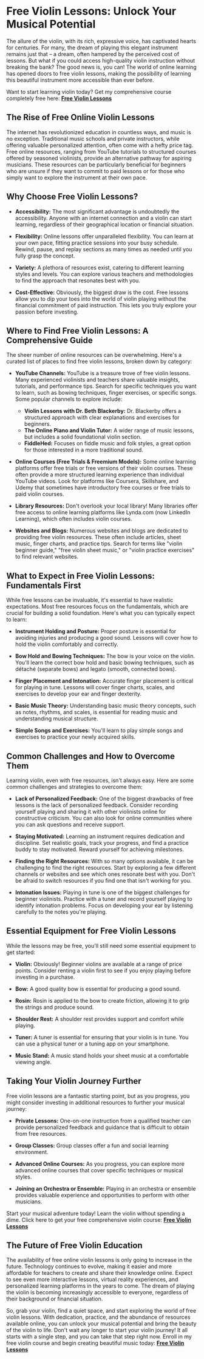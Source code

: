 # Free Violin Lessons: Unlock Your Musical Potential

The allure of the violin, with its rich, expressive voice, has captivated hearts for centuries. For many, the dream of playing this elegant instrument remains just that – a dream, often hampered by the perceived cost of lessons. But what if you could access high-quality violin instruction without breaking the bank? The good news is, you can! The world of online learning has opened doors to free violin lessons, making the possibility of learning this beautiful instrument more accessible than ever before.

Want to start learning violin today? Get my comprehensive course completely free here: [**Free Violin Lessons**](https://udemywork.com/free-violin-lessons)

## The Rise of Free Online Violin Lessons

The internet has revolutionized education in countless ways, and music is no exception.  Traditional music schools and private instructors, while offering valuable personalized attention, often come with a hefty price tag.  Free online resources, ranging from YouTube tutorials to structured courses offered by seasoned violinists, provide an alternative pathway for aspiring musicians. These resources can be particularly beneficial for beginners who are unsure if they want to commit to paid lessons or for those who simply want to explore the instrument at their own pace.

##  Why Choose Free Violin Lessons?

*   **Accessibility:** The most significant advantage is undoubtedly the accessibility.  Anyone with an internet connection and a violin can start learning, regardless of their geographical location or financial situation.

*   **Flexibility:** Online lessons offer unparalleled flexibility. You can learn at your own pace, fitting practice sessions into your busy schedule.  Rewind, pause, and replay sections as many times as needed until you fully grasp the concept.

*   **Variety:** A plethora of resources exist, catering to different learning styles and levels. You can explore various teachers and methodologies to find the approach that resonates best with you.

*   **Cost-Effective:**  Obviously, the biggest draw is the cost. Free lessons allow you to dip your toes into the world of violin playing without the financial commitment of paid instruction. This lets you truly explore your passion before investing.

## Where to Find Free Violin Lessons: A Comprehensive Guide

The sheer number of online resources can be overwhelming. Here's a curated list of places to find free violin lessons, broken down by category:

*   **YouTube Channels:** YouTube is a treasure trove of free violin lessons. Many experienced violinists and teachers share valuable insights, tutorials, and performance tips.  Search for specific techniques you want to learn, such as bowing techniques, finger exercises, or specific songs.  Some popular channels to explore include:
    *   **Violin Lessons with Dr. Beth Blackerby:** Dr. Blackerby offers a structured approach with clear explanations and exercises for beginners.
    *   **The Online Piano and Violin Tutor:** A wider range of music lessons, but includes a solid foundational violin section.
    *   **FiddleHed:**  Focuses on fiddle music and folk styles, a great option for those interested in a more traditional sound.

*   **Online Courses (Free Trials & Freemium Models):**  Some online learning platforms offer free trials or free versions of their violin courses. These often provide a more structured learning experience than individual YouTube videos. Look for platforms like Coursera, Skillshare, and Udemy that sometimes have introductory free courses or free trials to paid violin courses.

*   **Library Resources:**  Don't overlook your local library! Many libraries offer free access to online learning platforms like Lynda.com (now LinkedIn Learning), which often includes violin courses.

*   **Websites and Blogs:**  Numerous websites and blogs are dedicated to providing free violin resources.  These often include articles, sheet music, finger charts, and practice tips.  Search for terms like "violin beginner guide," "free violin sheet music," or "violin practice exercises" to find relevant websites.

## What to Expect in Free Violin Lessons:  Fundamentals First

While free lessons can be invaluable, it's essential to have realistic expectations.  Most free resources focus on the fundamentals, which are crucial for building a solid foundation.  Here's what you can typically expect to learn:

*   **Instrument Holding and Posture:**  Proper posture is essential for avoiding injuries and producing a good sound. Lessons will cover how to hold the violin comfortably and correctly.

*   **Bow Hold and Bowing Techniques:**  The bow is your voice on the violin.  You'll learn the correct bow hold and basic bowing techniques, such as détaché (separate bows) and legato (smooth, connected bows).

*   **Finger Placement and Intonation:**  Accurate finger placement is critical for playing in tune.  Lessons will cover finger charts, scales, and exercises to develop your ear and finger dexterity.

*   **Basic Music Theory:** Understanding basic music theory concepts, such as notes, rhythms, and scales, is essential for reading music and understanding musical structure.

*   **Simple Songs and Exercises:** You'll learn to play simple songs and exercises to practice your newly acquired skills.

## Common Challenges and How to Overcome Them

Learning violin, even with free resources, isn't always easy. Here are some common challenges and strategies to overcome them:

*   **Lack of Personalized Feedback:** One of the biggest drawbacks of free lessons is the lack of personalized feedback.  Consider recording yourself playing and sharing it with other violinists online for constructive criticism.  You can also look for online communities where you can ask questions and receive support.

*   **Staying Motivated:**  Learning an instrument requires dedication and discipline.  Set realistic goals, track your progress, and find a practice buddy to stay motivated.  Reward yourself for achieving milestones.

*   **Finding the Right Resources:**  With so many options available, it can be challenging to find the right resources.  Start by exploring a few different channels or websites and see which ones resonate best with you. Don't be afraid to switch resources if you find one that isn't working for you.

*   **Intonation Issues:**  Playing in tune is one of the biggest challenges for beginner violinists.  Practice with a tuner and record yourself playing to identify intonation problems. Focus on developing your ear by listening carefully to the notes you're playing.

## Essential Equipment for Free Violin Lessons

While the lessons may be free, you'll still need some essential equipment to get started:

*   **Violin:**  Obviously!  Beginner violins are available at a range of price points. Consider renting a violin first to see if you enjoy playing before investing in a purchase.

*   **Bow:**  A good quality bow is essential for producing a good sound.

*   **Rosin:** Rosin is applied to the bow to create friction, allowing it to grip the strings and produce sound.

*   **Shoulder Rest:**  A shoulder rest provides support and comfort while playing.

*   **Tuner:**  A tuner is essential for ensuring that your violin is in tune.  You can use a physical tuner or a tuning app on your smartphone.

*   **Music Stand:**  A music stand holds your sheet music at a comfortable viewing angle.

## Taking Your Violin Journey Further

Free violin lessons are a fantastic starting point, but as you progress, you might consider investing in additional resources to further your musical journey:

*   **Private Lessons:**  One-on-one instruction from a qualified teacher can provide personalized feedback and guidance that is difficult to obtain from free resources.

*   **Group Classes:**  Group classes offer a fun and social learning environment.

*   **Advanced Online Courses:**  As you progress, you can explore more advanced online courses that cover specific techniques or musical styles.

*   **Joining an Orchestra or Ensemble:**  Playing in an orchestra or ensemble provides valuable experience and opportunities to perform with other musicians.

Start your musical adventure today! Learn the violin without spending a dime. Click here to get your free comprehensive violin course: [**Free Violin Lessons**](https://udemywork.com/free-violin-lessons)

## The Future of Free Violin Education

The availability of free online violin lessons is only going to increase in the future. Technology continues to evolve, making it easier and more affordable for teachers to create and share their knowledge online.  Expect to see even more interactive lessons, virtual reality experiences, and personalized learning platforms in the years to come.  The dream of playing the violin is becoming increasingly accessible to everyone, regardless of their background or financial situation.

So, grab your violin, find a quiet space, and start exploring the world of free violin lessons. With dedication, practice, and the abundance of resources available online, you can unlock your musical potential and bring the beauty of the violin to life. Don't wait any longer to start your violin journey! It all starts with a single step, and you can take that step right now. Enroll in my free violin course and begin creating beautiful music today: [**Free Violin Lessons**](https://udemywork.com/free-violin-lessons)
